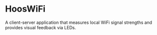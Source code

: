 HoosWiFi
========

A client-server application that measures local WiFi signal strengths and provides visual feedback via LEDs.
